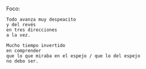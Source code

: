 Foco:

	Todo avanza muy despeacito
	y del revés
	en tres direcciones
	a la vez.

	Mucho tiempo invertido
	en comprender
	que lo que miraba en el espejo / que lo del espejo
	no debo ser.
